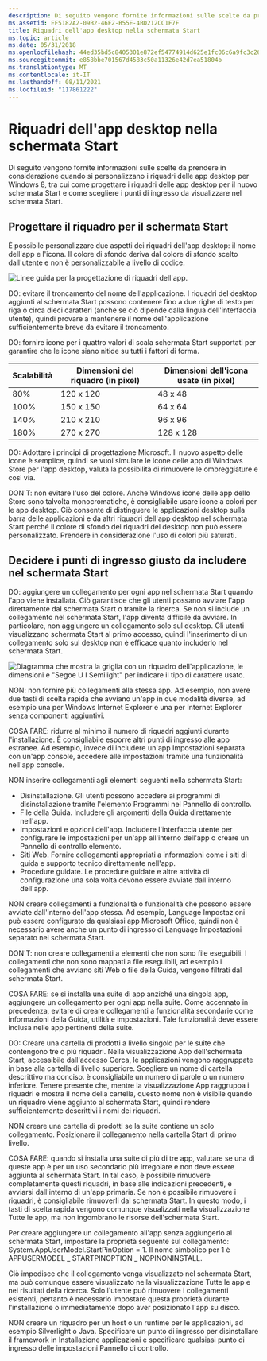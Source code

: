 ```yaml
---
description: Di seguito vengono fornite informazioni sulle scelte da prendere in considerazione quando si personalizzano i riquadri delle app desktop per Windows 8, tra cui come progettare i riquadri delle app desktop per il nuovo schermata Start e come scegliere i punti di ingresso da visualizzare nel schermata Start.
ms.assetid: EF5182A2-09B2-46F2-B55E-4BD212CC1F7F
title: Riquadri dell'app desktop nella schermata Start
ms.topic: article
ms.date: 05/31/2018
ms.openlocfilehash: 44ed35bd5c8405301e872ef54774914d625e1fc06c6a9fc3c26965e130301eac
ms.sourcegitcommit: e858bbe701567d4583c50a11326e42d7ea51804b
ms.translationtype: MT
ms.contentlocale: it-IT
ms.lasthandoff: 08/11/2021
ms.locfileid: "117861222"
---
```

# <a name="desktop-app-tiles-on-the-start-screen"></a>Riquadri dell'app desktop nella schermata Start

Di seguito vengono fornite informazioni sulle scelte da prendere in considerazione quando si personalizzano i riquadri delle app desktop per Windows 8, tra cui come progettare i riquadri delle app desktop per il nuovo schermata Start e come scegliere i punti di ingresso da visualizzare nel schermata Start.

## <a name="design-your-tile-for-the-start-screen"></a>Progettare il riquadro per il schermata Start

È possibile personalizzare due aspetti dei riquadri dell'app desktop: il nome dell'app e l'icona. Il colore di sfondo deriva dal colore di sfondo scelto dall'utente e non è personalizzabile a livello di codice.

![Linee guida per la progettazione di riquadri dell'app.](images/tiles-desktop-1.png)

DO: evitare il troncamento del nome dell'applicazione. I riquadri del desktop aggiunti al schermata Start possono contenere fino a due righe di testo per riga o circa dieci caratteri (anche se ciò dipende dalla lingua dell'interfaccia utente), quindi provare a mantenere il nome dell'applicazione sufficientemente breve da evitare il troncamento.

DO: fornire icone per i quattro valori di scala schermata Start supportati per garantire che le icone siano nitide su tutti i fattori di forma.



| Scalabilità | Dimensioni del riquadro (in pixel) | Dimensioni dell'icona usate (in pixel) |
|-------|-----------------------|----------------------------|
| 80%   | 120 x 120             | 48 x 48                    |
| 100%  | 150 x 150             | 64 x 64                    |
| 140%  | 210 x 210             | 96 x 96                    |
| 180%  | 270 x 270             | 128 x 128                  |



 

DO: Adottare i principi di progettazione Microsoft. Il nuovo aspetto delle icone è semplice, quindi se vuoi simulare le icone delle app di Windows Store per l'app desktop, valuta la possibilità di rimuovere le ombreggiature e così via.

DON'T: non evitare l'uso del colore. Anche Windows icone delle app dello Store sono talvolta monocromatiche, è consigliabile usare icone a colori per le app desktop. Ciò consente di distinguere le applicazioni desktop sulla barra delle applicazioni e da altri riquadri dell'app desktop nel schermata Start perché il colore di sfondo dei riquadri del desktop non può essere personalizzato. Prendere in considerazione l'uso di colori più saturati.

## <a name="decide-the-right-entry-points-to-include-in-the-start-screen"></a>Decidere i punti di ingresso giusto da includere nel schermata Start

DO: aggiungere un collegamento per ogni app nel schermata Start quando l'app viene installata. Ciò garantisce che gli utenti possano avviare l'app direttamente dal schermata Start o tramite la ricerca. Se non si include un collegamento nel schermata Start, l'app diventa difficile da avviare. In particolare, non aggiungere un collegamento solo sul desktop. Gli utenti visualizzano schermata Start al primo accesso, quindi l'inserimento di un collegamento solo sul desktop non è efficace quanto includerlo nel schermata Start.

![Diagramma che mostra la griglia con un riquadro dell'applicazione, le dimensioni e "Segoe U I Semilight" per indicare il tipo di carattere usato.](images/tiles-desktop-2.png)

NON: non fornire più collegamenti alla stessa app. Ad esempio, non avere due tasti di scelta rapida che avviano un'app in due modalità diverse, ad esempio una per Windows Internet Explorer e una per Internet Explorer senza componenti aggiuntivi.

COSA FARE: ridurre al minimo il numero di riquadri aggiunti durante l'installazione. È consigliabile esporre altri punti di ingresso alle app estranee. Ad esempio, invece di includere un'app Impostazioni separata con un'app console, accedere alle impostazioni tramite una funzionalità nell'app console.

NON inserire collegamenti agli elementi seguenti nella schermata Start:

-   Disinstallazione. Gli utenti possono accedere ai programmi di disinstallazione tramite l'elemento Programmi nel Pannello di controllo.
-   File della Guida. Includere gli argomenti della Guida direttamente nell'app.
-   Impostazioni e opzioni dell'app. Includere l'interfaccia utente per configurare le impostazioni per un'app all'interno dell'app o creare un Pannello di controllo elemento.
-   Siti Web. Fornire collegamenti appropriati a informazioni come i siti di guida e supporto tecnico direttamente nell'app.
-   Procedure guidate. Le procedure guidate e altre attività di configurazione una sola volta devono essere avviate dall'interno dell'app.

NON creare collegamenti a funzionalità o funzionalità che possono essere avviate dall'interno dell'app stessa. Ad esempio, Language Impostazioni può essere configurato da qualsiasi app Microsoft Office, quindi non è necessario avere anche un punto di ingresso di Language Impostazioni separato nel schermata Start.

DON'T: non creare collegamenti a elementi che non sono file eseguibili. I collegamenti che non sono mappati a file eseguibili, ad esempio i collegamenti che avviano siti Web o file della Guida, vengono filtrati dal schermata Start.

COSA FARE: se si installa una suite di app anziché una singola app, aggiungere un collegamento per ogni app nella suite. Come accennato in precedenza, evitare di creare collegamenti a funzionalità secondarie come informazioni della Guida, utilità e impostazioni. Tale funzionalità deve essere inclusa nelle app pertinenti della suite.

DO: Creare una cartella di prodotti a livello singolo per le suite che contengono tre o più riquadri. Nella visualizzazione App dell'schermata Start, accessibile dall'accesso Cerca, le applicazioni vengono raggruppate in base alla cartella di livello superiore. Scegliere un nome di cartella descrittivo ma conciso. è consigliabile un numero di parole o un numero inferiore. Tenere presente che, mentre la visualizzazione App raggruppa i riquadri e mostra il nome della cartella, questo nome non è visibile quando un riquadro viene aggiunto al schermata Start, quindi rendere sufficientemente descrittivi i nomi dei riquadri.

NON creare una cartella di prodotti se la suite contiene un solo collegamento. Posizionare il collegamento nella cartella Start di primo livello.

COSA FARE: quando si installa una suite di più di tre app, valutare se una di queste app è per un uso secondario più irregolare e non deve essere aggiunta al schermata Start. In tal caso, è possibile rimuovere completamente questi riquadri, in base alle indicazioni precedenti, e avviarsi dall'interno di un'app primaria. Se non è possibile rimuovere i riquadri, è consigliabile rimuoverli dal schermata Start. In questo modo, i  tasti di scelta rapida vengono comunque visualizzati nella visualizzazione Tutte le app, ma non ingombrano le risorse dell'schermata Start.

Per creare aggiungere un collegamento all'app senza aggiungerlo al schermata Start, impostare la proprietà seguente sul collegamento: System.AppUserModel.StartPinOption = 1. Il nome simbolico per 1 è APPUSERMODEL \_ STARTPINOPTION \_ NOPINONINSTALL.

Ciò impedisce che il collegamento venga visualizzato nel schermata Start, ma  può comunque essere visualizzato nella visualizzazione Tutte le app e nei risultati della ricerca. Solo l'utente può rimuovere i collegamenti esistenti, pertanto è necessario impostare questa proprietà durante l'installazione o immediatamente dopo aver posizionato l'app su disco.

NON creare un riquadro per un host o un runtime per le applicazioni, ad esempio Silverlight o Java. Specificare un punto di ingresso per disinstallare il framework in Installazione applicazioni e specificare qualsiasi punto di ingresso delle impostazioni Pannello di controllo.

 

 



